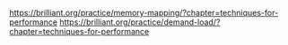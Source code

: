 https://brilliant.org/practice/memory-mapping/?chapter=techniques-for-performance
https://brilliant.org/practice/demand-load/?chapter=techniques-for-performance